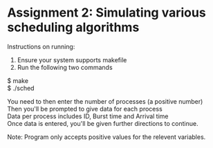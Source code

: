 # Assignment 2: Simulating various scheduling algorithms

Instructions on running:
1) Ensure your system supports makefile
2) Run the following two commands

$ make\
$ ./sched 

You need to then enter the number of processes (a positive number)\
Then you'll be prompted to give data for each process\
Data per process includes ID, Burst time and Arrival time\
Once data is entered, you'll be given further directions to continue.

Note: Program only accepts positive values for the relevent variables.
